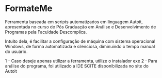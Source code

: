 # FormateMe
Ferramenta baseada em scripts automatizados em linguagem Autoit, apresentada no curso de Pós Graduação em Análise e Desenvolvimento de Programas pela Faculdade Descomplica.

Intuito dela, é facilitar a configuração de máquina com sistema operacional Windows, de forma automatizada e silenciosa, diminuindo
o tempo manual do usuário.

 1 - Caso deseje apenas utilizar a ferramenta, utilize o instalador exe
 2 - Para análise do programa, foi utilizado a IDE SCITE disponibilizada no site do Autoit

